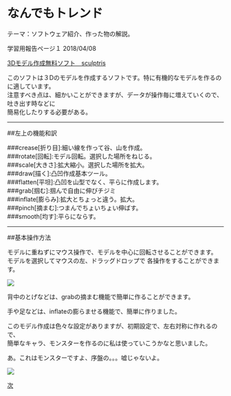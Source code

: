 # なんでもトレンド

テーマ：ソフトウェア紹介、作った物の解説。  

学習用報告ページ１  2018/04/08  

[3Dモデル作成無料ソフト　sculptris](http://pixologic.com/sculptris/)

このソフトは３Dのモデルを作成するソフトです。特に有機的なモデルを作るのに適しています。  
注意すべき点は、細かいことができますが、データが操作毎に増えていくので、吐き出す時などに  
簡易化したりする必要がある。

---

##左上の機能和訳

###crease[折り目]:細い線を作って谷、山を作成。  
###rotate[回転]:モデル回転。選択した場所をねじる。  
###scale[大きさ]:拡大縮小。選択した場所を拡大。  
###draw[描く]:凸凹作成基本ツール。  
###flatten[平坦]:凸凹を山型でなく、平らに作成します。  
###grab[掴む]:掴んで自由に伸びチジミ  
###inflate[膨らみ]:拡大とちょっと違う。拡大。  
###pinch[摘まむ]:つまんでちょいちょい伸ばす。  
###smooth[均す]:平らにならす。  

---

##基本操作方法

モデルに重ねずにマウス操作で、モデルを中心に回転させることができます。
モデルを選択してマウスの左、ドラッグドロップで
各操作をすることができます。

![](https://trello-attachments.s3.amazonaws.com/5ad6d6e20e3f619029d41080/5ae1517326ad45029219b51d/029dfbf849cd5868af4a6cb8bea8e58a/2018-04-26_(1).png)

背中のとげなどは、grabの摘まむ機能で簡単に作ることができます。

手や足などは、inflateの膨らませる機能で、簡単に作りました。

このモデル作成は色々な設定がありますが、初期設定で、左右対称に作れるので、  
簡単なキャラ、モンスターを作るのに私は使っていこうかなと思いました。

あ。これはモンスターですよ、序盤の。。。嘘じゃないよ。

![](https://trello-attachments.s3.amazonaws.com/5ad6d6e20e3f619029d41080/5ae1517326ad45029219b51d/c70f89283ba9093a5d4e891ff9b916b0/2018-04-26.png)


[次](https://github.com/175B005/weekreport2)
